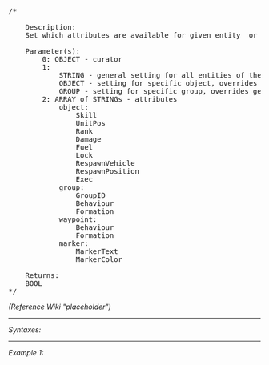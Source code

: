 <pre>/*

	Description:
	Set which attributes are available for given entity  or entity type.

	Parameter(s):
		0: OBJECT - curator
		1:
			STRING - general setting for all entities of the given type, can be  "object", "player", "group', "waypoint" or "marker"
			OBJECT - setting for specific object, overrides general settings
			GROUP - setting for specific group, overrides general settings
		2: ARRAY of STRINGs - attributes
			object:
				Skill
				UnitPos
				Rank
				Damage
				Fuel
				Lock
				RespawnVehicle
				RespawnPosition
				Exec
			group:
				GroupID
				Behaviour
				Formation
			waypoint:
				Behaviour
				Formation
			marker:
				MarkerText
				MarkerColor

	Returns:
	BOOL
*/</pre>

*(Reference Wiki "placeholder")*


---
*Syntaxes:*

<!-- [] call `BIS_fnc_setCuratorAttributes` -->

---
*Example 1:*

<!-- 
```sqf
[] call BIS_fnc_setCuratorAttributes;
``` -->